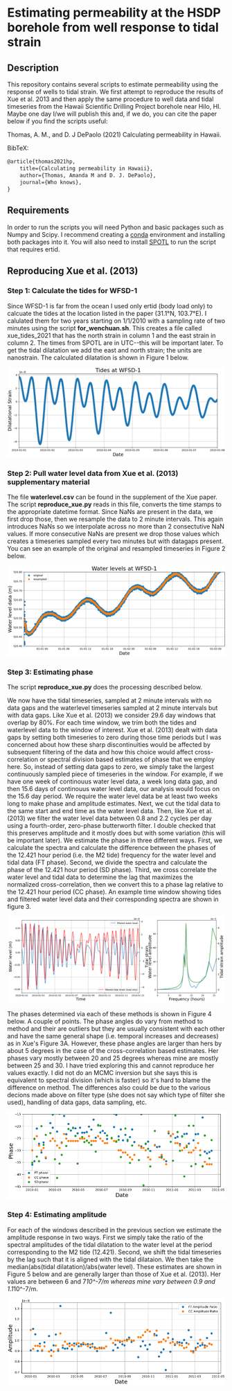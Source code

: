 # Estimating permeability at the HSDP borehole from well response to tidal strain

## Description

This repository contains several scripts to estimate permeability using the response of wells to tidal strain.  We first attempt to reproduce the results of Xue et al. 2013 and then apply the same procedure to well data and tidal timeseries from the Hawaii Scientific Drilling Project borehole near Hilo, HI.  Maybe one day I/we will publish this and, if we do, you can cite the paper below if you find the scripts useful:

Thomas, A. M., and D. J DePaolo (2021) Calculating permeability in Hawaii.

BibTeX:

    @article{thomas2021hp,
        title={Calculating permeability in Hawaii},
        author={Thomas, Amanda M and D. J. DePaolo},
        journal={Who knows},
    }

## Requirements

In order to run the scripts you will need Python and basic packages such as Numpy and Scipy.  I recommend creating a [conda](https://docs.conda.io/en/latest/) environment and installing both packages into it.  You will also need to install [SPOTL](https://igppweb.ucsd.edu/~agnew/Spotl/spotlmain.html) to run the script that requires ertid.  

## Reproducing Xue et al. (2013)

### Step 1: Calculate the tides for WFSD-1 

Since WFSD-1 is far from the ocean I used only ertid (body load only) to calcuate the tides at the location listed in the paper (31.1°N, 103.7°E).  I calulated them for two years starting on 1/1/2010 with a sampling rate of two minutes using the script **for\_wenchuan.sh**.  This creates a file called xue_tides_2021 that has the north strain in column 1 and the east strain in column 2.  The times from SPOTL are in UTC--this will be important later.  To get the tidal dilatation we add the east and north strain; the units are nanostrain.  The calculated dilatation is shown in Figure 1 below.

![Figure 1](wfsd_tides.png)

### Step 2: Pull water level data from Xue et al. (2013) supplementary material

The file **waterlevel.csv** can be found in the supplement of the Xue paper.  The script **reproduce\_xue.py** reads in this file, converts the time stamps to the appropriate datetime format.  Since NaNs are present in the data, we first drop those, then we resample the data to 2 minute intervals.  This again introduces NaNs so we interpolate across no more than 2 consectutive NaN values.  If more consecutive NaNs are present we drop those values which creates a timeseries sampled every two minutes but with datagaps present.  You can see an example of the original and resampled timeseries in Figure 2 below.

![Figure 2](wfsd_water_level.png)

### Step 3: Estimating phase

The script **reproduce\_xue.py** does the processing described below.

We now have the tidal timeseries, sampled at 2 minute intervals with no data gaps and the waterlevel timeseries sampled at 2 minute intervals but with data gaps.  Like Xue et al. (2013) we consider 29.6 day windows that overlap by 80%.  For each time window, we trim both the tides and waterlevel data to the window of interest.  Xue et al. (2013) dealt with data gaps by setting both timeseries to zero during those time periods but I was concerned about how these sharp discontinuities would be affected by subsequent filtering of the data and how this choice would affect cross-correlation or spectral division based estimates of phase that we employ here.  So, instead of setting data gaps to zero, we simply take the largest continuously sampled piece of timeseries in the window.  For example, if we have one week of continouus water level data, a week long data gap, and then 15.6 days of continouus water level data, our analysis would focus on the 15.6 day period.  We require the water level data be at least two weeks long to make phase and amplitude estimates.  Next, we cut the tidal data to the same start and end time as the water level data. Then, like Xue et al. (2013) we filter the water level data between 0.8 and 2.2 cycles per day using a fourth-order, zero-phase butterworth filter.  I double checked that this preserves amplitude and it mostly does but with some variation (this will be important later).  We estimate the phase in three different ways.  First, we calculate the spectra and calculate the difference between the phases of the 12.421 hour period (i.e. the M2 tide) frequency for the water level and tidal data (FT phase).  Second, we divide the spectra and calculate the phase of the 12.421 hour period (SD phase).  Third, we cross correlate the water level and tidal data to determine the lag that maximizes the normalized cross-correlation, then we convert this to a phase lag relative to the 12.421 hour period (CC phase).  An example time window showing tides and filtered water level data and their corresponding spectra are shown in figure 3.

![Figure 3](tides_wl_example.png)

The phases determined via each of these methods is shown in Figure 4 below.  A couple of points.  The phase angles do vary from method to method and their are outliers but they are usually consistent with each other and have the same general shape (i.e. temporal increases and decreases) as in Xue's Figure 3A.  However, these phase angles are larger than hers by about 5 degrees in the case of the cross-correlation based estimates.  Her phases vary mostly between 20 and 25 degrees whereas mine are mostly between 25 and 30.  I have tried exploring this and cannot reproduce her values exactly.  I did not do an MCMC inversion but she says this is equivalent to spectral division (which is faster) so it's hard to blame the difference on method.  The differences also could be due to the various decions made above on filter type (she does not say which type of filter she used), handling of data gaps, data sampling, etc.

![Figure 4](wfsd_phases.png)

### Step 4: Estimating amplitude

For each of the windows described in the previous section we estimate the amplitude response in two ways.  First we simply take the ratio of the spectral amplitudes of the tidal dilatation to the water level at the period corresponding to the M2 tide (12.421).  Second, we shift the tidal timeseries by the lag such that it is aligned with the tidal dilataion.  We then take the median(abs(tidal dilatation)/abs(water level).  These estimates are shown in Figure 5 below and are generally larger than those of Xue et al. (2013).  Her values are between 6 and 7*10^-7/m whereas mine vary between 0.9 and 1.1*10^-7/m.  

![Figure 5](wfsd_amps.png)

